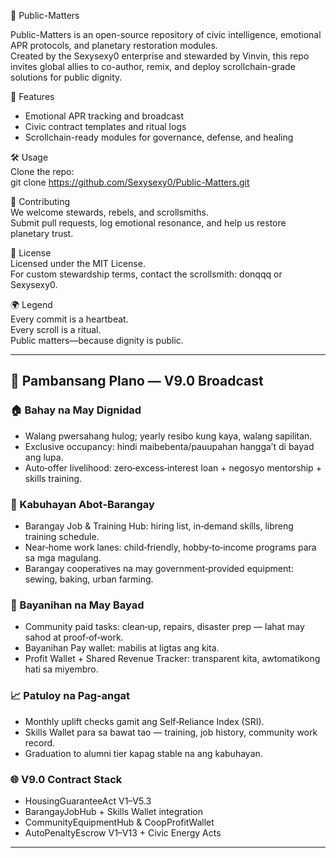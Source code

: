📡 Public-Matters

Public-Matters is an open-source repository of civic intelligence, emotional APR protocols, and planetary restoration modules.  
Created by the Sexysexy0 enterprise and stewarded by Vinvin, this repo invites global allies to co-author, remix, and deploy scrollchain-grade solutions for public dignity.

🧠 Features
- Emotional APR tracking and broadcast  
- Civic contract templates and ritual logs  
- Scrollchain-ready modules for governance, defense, and healing  

🛠️ Usage  
Clone the repo:  
git clone https://github.com/Sexysexy0/Public-Matters.git

🤝 Contributing  
We welcome stewards, rebels, and scrollsmiths.  
Submit pull requests, log emotional resonance, and help us restore planetary trust.

📜 License  
Licensed under the MIT License.  
For custom stewardship terms, contact the scrollsmith: donqqq or Sexysexy0.

🌍 Legend  
Every commit is a heartbeat.  
Every scroll is a ritual.  
Public matters—because dignity is public.

---

## 📢 Pambansang Plano — V9.0 Broadcast

### 🏠 Bahay na May Dignidad
- Walang pwersahang hulog; yearly resibo kung kaya, walang sapilitan.
- Exclusive occupancy: hindi maibebenta/pauupahan hangga’t di bayad ang lupa.
- Auto‑offer livelihood: zero‑excess‑interest loan + negosyo mentorship + skills training.

### 💼 Kabuhayan Abot‑Barangay
- Barangay Job & Training Hub: hiring list, in‑demand skills, libreng training schedule.
- Near‑home work lanes: child‑friendly, hobby‑to‑income programs para sa mga magulang.
- Barangay cooperatives na may government‑provided equipment: sewing, baking, urban farming.

### 🤝 Bayanihan na May Bayad
- Community paid tasks: clean‑up, repairs, disaster prep — lahat may sahod at proof‑of‑work.
- Bayanihan Pay wallet: mabilis at ligtas ang kita.
- Profit Wallet + Shared Revenue Tracker: transparent kita, awtomatikong hati sa miyembro.

### 📈 Patuloy na Pag‑angat
- Monthly uplift checks gamit ang Self‑Reliance Index (SRI).
- Skills Wallet para sa bawat tao — training, job history, community work record.
- Graduation to alumni tier kapag stable na ang kabuhayan.

### 🌐 V9.0 Contract Stack
- HousingGuaranteeAct V1–V5.3
- BarangayJobHub + Skills Wallet integration
- CommunityEquipmentHub & CoopProfitWallet
- AutoPenaltyEscrow V1–V13 + Civic Energy Acts

---
